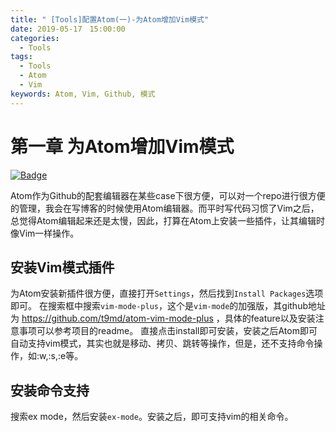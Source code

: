 ```yaml
---
title: " [Tools]配置Atom(一)-为Atom增加Vim模式"
date: 2019-05-17　15:00:00
categories:
  - Tools
tags:
  - Tools
  - Atom
  - Vim
keywords: Atom, Vim, Github, 模式
---
```


# 第一章 为Atom增加Vim模式


[![Badge](https://img.shields.io/static/v1.svg?label=MyBlog&message=离场悲剧&color=<9cf>)](https://fpga1988.github.io)

Atom作为Github的配套编辑器在某些case下很方便，可以对一个repo进行很方便的管理，我会在写博客的时候使用Atom编辑器。而平时写代码习惯了Vim之后，总觉得Atom编辑起来还是太慢，因此，打算在Atom上安装一些插件，让其编辑时像Vim一样操作。

## 安装Vim模式插件
为Atom安装新插件很方便，直接打开`Settings`，然后找到`Install Packages`选项即可。
在搜索框中搜索`vim-mode-plus`，这个是`vim-mode`的加强版，其github地址为 https://github.com/t9md/atom-vim-mode-plus ，具体的feature以及安装注意事项可以参考项目的readme。
直接点击install即可安装，安装之后Atom即可自动支持vim模式，其实也就是移动、拷贝、跳转等操作，但是，还不支持命令操作，如:w,:s,:e等。

## 安装命令支持
搜索ex mode，然后安装`ex-mode`。安装之后，即可支持vim的相关命令。
